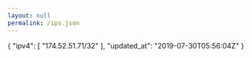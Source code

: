 ```yaml
---
layout: null
permalink: /ips.json
---
```

{
  "ipv4": [
    "174.52.51.71/32"
  ],
  "updated_at": "2019-07-30T05:56:04Z"
}

